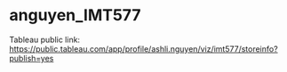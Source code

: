 # anguyen_IMT577
Tableau public link: https://public.tableau.com/app/profile/ashli.nguyen/viz/imt577/storeinfo?publish=yes

